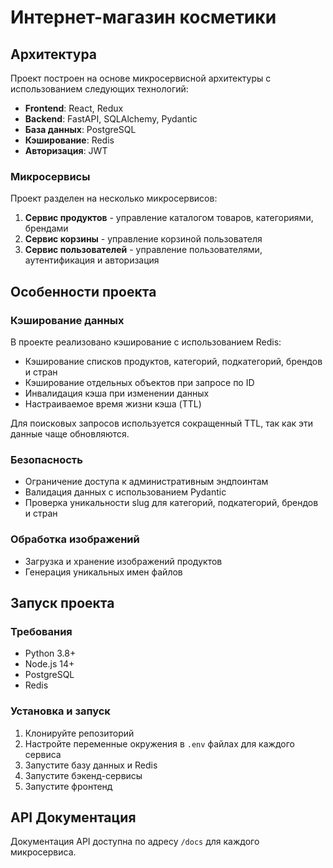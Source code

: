 # Интернет-магазин косметики

## Архитектура

Проект построен на основе микросервисной архитектуры с использованием следующих технологий:

- **Frontend**: React, Redux
- **Backend**: FastAPI, SQLAlchemy, Pydantic
- **База данных**: PostgreSQL
- **Кэширование**: Redis
- **Авторизация**: JWT

### Микросервисы

Проект разделен на несколько микросервисов:

1. **Сервис продуктов** - управление каталогом товаров, категориями, брендами
2. **Сервис корзины** - управление корзиной пользователя
3. **Сервис пользователей** - управление пользователями, аутентификация и авторизация

## Особенности проекта

### Кэширование данных

В проекте реализовано кэширование с использованием Redis:

- Кэширование списков продуктов, категорий, подкатегорий, брендов и стран
- Кэширование отдельных объектов при запросе по ID
- Инвалидация кэша при изменении данных
- Настраиваемое время жизни кэша (TTL)

Для поисковых запросов используется сокращенный TTL, так как эти данные чаще обновляются.

### Безопасность

- Ограничение доступа к административным эндпоинтам
- Валидация данных с использованием Pydantic
- Проверка уникальности slug для категорий, подкатегорий, брендов и стран

### Обработка изображений

- Загрузка и хранение изображений продуктов
- Генерация уникальных имен файлов

## Запуск проекта

### Требования

- Python 3.8+
- Node.js 14+
- PostgreSQL
- Redis

### Установка и запуск

1. Клонируйте репозиторий
2. Настройте переменные окружения в `.env` файлах для каждого сервиса
3. Запустите базу данных и Redis
4. Запустите бэкенд-сервисы
5. Запустите фронтенд

## API Документация

Документация API доступна по адресу `/docs` для каждого микросервиса. 